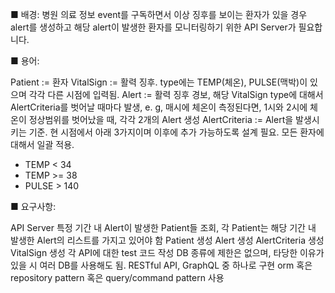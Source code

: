 ■ 배경:
병원 의료 정보 event를 구독하면서 이상 징후를 보이는 환자가 있을 경우 alert를 생성하고 해당 alert이 발생한 환자를 모니터링하기 위한 API Server가 필요합니다.



■ 용어:

Patient := 환자
VitalSign := 활력 징후. type에는 TEMP(체온), PULSE(맥박)이 있으며 각각 다른 시점에 입력됨.
Alert := 활력 징후 경보, 해당 VitalSign type에 대해서 AlertCriteria를 벗어날 때마다 발생, e. g, 매시에 체온이 측정된다면, 1시와 2시에 체온이 정상범위를 벗어났을 때, 각각 2개의 Alert 생성
AlertCriteria := Alert을 발생시키는 기준. 현 시점에서 아래 3가지이며 이후에 추가 가능하도록 설계 필요. 모든 환자에 대해서 일괄 적용.
- TEMP < 34
- TEMP >= 38
- PULSE > 140  


■ 요구사항:

API Server
특정 기간 내 Alert이 발생한 Patient들 조회, 각 Patient는 해당 기간 내 발생한 Alert의 리스트를 가지고 있어야 함
Patient 생성
Alert 생성
AlertCriteria 생성
VitalSign 생성
각 API에 대한 test 코드 작성
DB 종류에 제한은 없으며, 타당한 이유가 있을 시 여러 DB를 사용해도 됨.
RESTful API, GraphQL 중 하나로 구현
orm 혹은 repository pattern 혹은 query/command pattern 사용